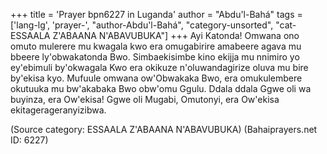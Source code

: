 +++
title = 'Prayer bpn6227 in Luganda'
author = "Abdu'l-Bahá"
tags = ['lang-lg', 'prayer-', "author-Abdu'l-Bahá", "category-unsorted", "cat-ESSAALA Z'ABAANA N'ABAVUBUKA"]
+++
Ayi Katonda! Omwana ono omuto mulerere mu kwagala kwo era omugabirire amabeere agava mu bbeere ly'obwakatonda Bwo.  Simbaekisimbe kino ekijja mu nnimiro yo ey'ebimuli by'okwagala Kwo era okikuze n'oluwandagirize oluva mu bire by'ekisa kyo. Mufuule omwana ow'Obwakaka Bwo, era omukulembere okutuuka mu bw'akabaka Bwo obw'omu Ggulu.  Ddala ddala Ggwe oli wa buyinza, era Ow'ekisa!  Ggwe oli Mugabi, Omutonyi, era Ow'ekisa ekitagerageranyizibwa.

(Source category: ESSAALA Z'ABAANA N'ABAVUBUKA)
(Bahaiprayers.net ID: 6227)

